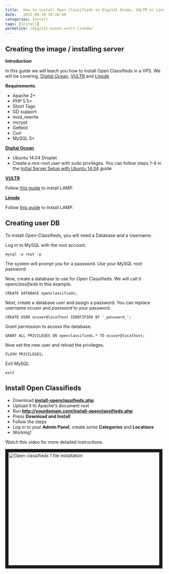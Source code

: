 ```yaml
---
title:  How to install Open Classifieds on Digital Ocean, VULTR or Linode
date:   2015-08-10 10:26:48
categories: Install
tags: [Install]
permalink: /digital-ocean-vultr-linode/
---
```

## Creating the image / installing server 

**Introduction**

In this guide we will teach you how to install Open Classifieds in a VPS. We will be covering, [Digital Ocean](https://www.digitalocean.com/?refcode=ebff5f6941b0), [VULTR](http://www.vultr.com/?ref=6814237) and [Linode](https://www.linode.com/)

**Requirements**

+ Apache 2+
+ PHP 5.5+
+ Short Tags
+ GD support
+ mod_rewrite
+ mcrypt
+ Gettext
+ Curl
+ MySQL 5+

**[Digital Ocean](https://www.digitalocean.com/?refcode=ebff5f6941b0)**

+ Ubuntu 14.04 Droplet
+ Create a non-root user with sudo privileges. You can follow steps 1-4 in the [Initial Server Setup with Ubuntu 14.04](https://www.digitalocean.com/community/tutorials/initial-server-setup-with-ubuntu-14-04/) guide

**[VULTR](http://www.vultr.com/?ref=6814237)**

Follow [this guide](https://www.vultr.com/docs/how-to-install-apache-mysql-and-php-on-ubuntu) to install LAMP.

**[Linode](https://www.linode.com/)**

Follow [this guide](https://www.linode.com/docs/websites/lamp/lamp-server-on-ubuntu-12-04-precise-pangolin) to install LAMP.


## Creating user DB

To install Open-Classifieds, you will need a Database and a Username.

Log in to MySQL with the root account.

    mysql -u root -p

The system will prompt you for a password. Use your MySQL root password.

Now, create a database to use for Open Classifieds. We will call it _openclassifieds_ in this example.

    CREATE DATABASE openclassifieds;

Next, create a database user and assign a password. You can replace username _ocuser_ and _password_ to your password.

    CREATE USER ocuser@localhost IDENTIFIED BY '_password_';  

Grant permission to access the database.

    GRANT ALL PRIVILEGES ON openclassifieds.* TO ocuser@localhost;

Now set the new user and reload the privileges.

    FLUSH PRIVILEGES;

Exit MySQL

    exit


## Install Open Classifieds

+ Download **[install-openclassifieds.php](https://raw.githubusercontent.com/open-classifieds/openclassifieds2/master/install-openclassifieds.php)**
+ Upload it to Apache's document root
+ Run **http://yourdomain.com/install-openclassifieds.php**
+ Press **Download and Install**
+ Follow the steps
+ Log in to your **Admin Panel**, create some **Categories** and **Locations**
+ Working!

Watch this video for more detailed instructions.

<a href="https://www.youtube.com/watch?v=L2-b8r8DAfU" target="_blank"><img src="http://img.youtube.com/vi/L2-b8r8DAfU/0.jpg" 
alt="Open classifieds 1 file installation" width="480" height="360" border="10" /></a>